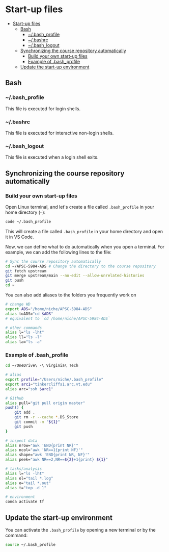 # Start-up files

- [Start-up files](#start-up-files)
  - [Bash](#bash)
    - [~/.bash\_profile](#bash_profile)
    - [~/.bashrc](#bashrc)
    - [~/.bash\_logout](#bash_logout)
  - [Synchronizing the course repository automatically](#synchronizing-the-course-repository-automatically)
    - [Build your own start-up files](#build-your-own-start-up-files)
    - [Example of .bash\_profile](#example-of-bash_profile)
  - [Update the start-up environment](#update-the-start-up-environment)


## Bash

### ~/.bash_profile

This file is executed for login shells.

### ~/.bashrc

This file is executed for interactive non-login shells.

### ~/.bash_logout

This file is executed when a login shell exits.

## Synchronizing the course repository automatically

### Build your own start-up files

Open Linux terminal, and let's create a file called `.bash_profile` in your home directory (`~`):

```bash
code ~/.bash_profile
```

This will create a file called `.bash_profile` in your home directory and open it in VS Code.

Now, we can define what to do automatically when you open a terminal. For example, we can add the following lines to the file:

```bash
# Sync the course repository automatically
cd ~/APSC-5984-ADS # Change the directory to the course repository
git fetch upstream
git merge upstream/main --no-edit --allow-unrelated-histories
git push
cd ~
```

You can also add aliases to the folders you frequently work on

```bash
# change WD
export ADS="/home/niche/APSC-5984-ADS"
alias toADS="cd $ADS"
# equivalent to `cd /home/niche/APSC-5984-ADS`

# other commands
alias l="ls -lht"
alias ll="ls -l"
alias la="ls -a"
```

### Example of .bash_profile

```bash
cd ~/OneDrive\ -\ Virginia\ Tech

# alias
export profile="/Users/niche/.bash_profile"
export arc1="tinkercliffs1.arc.vt.edu"
alias arc="ssh $arc1"

# Github
alias pull="git pull origin master"
push() {
    git add .
    git rm -r --cache *.DS_Store
    git commit -m "${1}"
    git push
}

# inspect data
alias nrow="awk 'END{print NR}'"
alias ncol="awk 'NR==1{print NF}'"
alias shape="awk 'END{print NR, NF}'"
alias peek="awk NR==2,NR==${2}+1{print} ${1}"

# tasks/analysis
alias l="ls -lht"
alias ol="tail *.log"
alias o="tail *.out"
alias t="top -d 1"

# environment
conda activate tf
```

## Update the start-up environment

You can activate the `.bash_profile` by opening a new terminal or by the command:

```bash
source ~/.bash_profile
```
